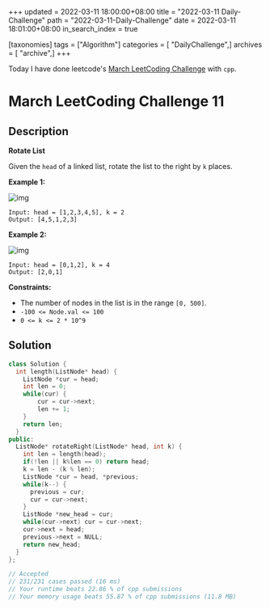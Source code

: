 +++
updated = 2022-03-11 18:00:00+08:00
title = "2022-03-11 Daily-Challenge"
path = "2022-03-11-Daily-Challenge"
date = 2022-03-11 18:01:00+08:00
in_search_index = true

[taxonomies]
tags = ["Algorithm"]
categories = [ "DailyChallenge",]
archives = [ "archive",]
+++

Today I have done leetcode's [March LeetCoding Challenge](https://leetcode.com/problems/rotate-list/) with `cpp`.

<!-- more -->

# March LeetCoding Challenge 11

## Description

**Rotate List**

Given the `head` of a linked list, rotate the list to the right by `k` places.

 

**Example 1:**

![img](https://assets.leetcode.com/uploads/2020/11/13/rotate1.jpg)

```
Input: head = [1,2,3,4,5], k = 2
Output: [4,5,1,2,3]
```

**Example 2:**

![img](https://assets.leetcode.com/uploads/2020/11/13/roate2.jpg)

```
Input: head = [0,1,2], k = 4
Output: [2,0,1]
```

 

**Constraints:**

- The number of nodes in the list is in the range `[0, 500]`.
- `-100 <= Node.val <= 100`
- `0 <= k <= 2 * 10^9`

## Solution

``` cpp
class Solution {
  int length(ListNode* head) {
    ListNode *cur = head;
    int len = 0;
    while(cur) {
        cur = cur->next;
        len += 1;
    }
    return len;
  }
public:
  ListNode* rotateRight(ListNode* head, int k) {
    int len = length(head);
    if(!len || k%len == 0) return head;
    k = len - (k % len);
    ListNode *cur = head, *previous;
    while(k--) {
      previous = cur;
      cur = cur->next;
    }
    ListNode *new_head = cur;
    while(cur->next) cur = cur->next;
    cur->next = head;
    previous->next = NULL;
    return new_head;
  }
};

// Accepted
// 231/231 cases passed (16 ms)
// Your runtime beats 22.86 % of cpp submissions
// Your memory usage beats 55.87 % of cpp submissions (11.8 MB)
```

